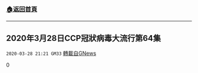 ###  [:house:返回首頁](https://github.com/ourhimalayas/txt)
---

## 2020年3月28日CCP冠狀病毒大流行第64集
`2020-03-28 21:21 GM33` [轉載自GNews](https://gnews.org/zh-hant/155467/)

0
